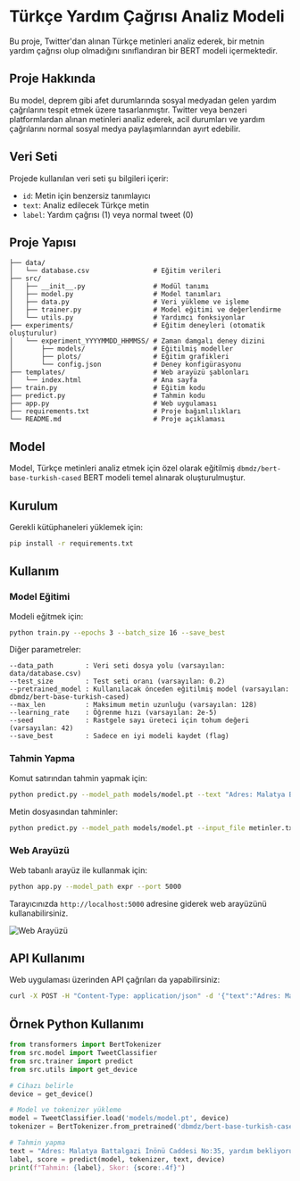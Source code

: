 # Türkçe Yardım Çağrısı Analiz Modeli

Bu proje, Twitter'dan alınan Türkçe metinleri analiz ederek, bir metnin yardım çağrısı olup olmadığını sınıflandıran bir BERT modeli içermektedir.

## Proje Hakkında

Bu model, deprem gibi afet durumlarında sosyal medyadan gelen yardım çağrılarını tespit etmek üzere tasarlanmıştır. Twitter veya benzeri platformlardan alınan metinleri analiz ederek, acil durumları ve yardım çağrılarını normal sosyal medya paylaşımlarından ayırt edebilir.

## Veri Seti

Projede kullanılan veri seti şu bilgileri içerir:
- `id`: Metin için benzersiz tanımlayıcı
- `text`: Analiz edilecek Türkçe metin
- `label`: Yardım çağrısı (1) veya normal tweet (0)

## Proje Yapısı

```
├── data/
│   └── database.csv                # Eğitim verileri
├── src/
│   ├── __init__.py                 # Modül tanımı
│   ├── model.py                    # Model tanımları
│   ├── data.py                     # Veri yükleme ve işleme
│   ├── trainer.py                  # Model eğitimi ve değerlendirme
│   └── utils.py                    # Yardımcı fonksiyonlar
├── experiments/                    # Eğitim deneyleri (otomatik oluşturulur)
│   └── experiment_YYYYMMDD_HHMMSS/ # Zaman damgalı deney dizini
│       ├── models/                 # Eğitilmiş modeller
│       ├── plots/                  # Eğitim grafikleri
│       └── config.json             # Deney konfigürasyonu
├── templates/                      # Web arayüzü şablonları
│   └── index.html                  # Ana sayfa
├── train.py                        # Eğitim kodu
├── predict.py                      # Tahmin kodu
├── app.py                          # Web uygulaması
├── requirements.txt                # Proje bağımlılıkları
└── README.md                       # Proje açıklaması
```

## Model

Model, Türkçe metinleri analiz etmek için özel olarak eğitilmiş `dbmdz/bert-base-turkish-cased` BERT modeli temel alınarak oluşturulmuştur.

## Kurulum

Gerekli kütüphaneleri yüklemek için:

```bash
pip install -r requirements.txt
```

## Kullanım

### Model Eğitimi

Modeli eğitmek için:

```bash
python train.py --epochs 3 --batch_size 16 --save_best
```

Diğer parametreler:

```
--data_path        : Veri seti dosya yolu (varsayılan: data/database.csv)
--test_size        : Test seti oranı (varsayılan: 0.2)
--pretrained_model : Kullanılacak önceden eğitilmiş model (varsayılan: dbmdz/bert-base-turkish-cased)
--max_len          : Maksimum metin uzunluğu (varsayılan: 128)
--learning_rate    : Öğrenme hızı (varsayılan: 2e-5)
--seed             : Rastgele sayı üreteci için tohum değeri (varsayılan: 42)
--save_best        : Sadece en iyi modeli kaydet (flag)
```

### Tahmin Yapma

Komut satırından tahmin yapmak için:

```bash
python predict.py --model_path models/model.pt --text "Adres: Malatya Battalgazi İnönü Caddesi No:35, yardım bekliyoruz, 3 gündür kimse gelmedi."
```

Metin dosyasından tahminler:

```bash
python predict.py --model_path models/model.pt --input_file metinler.txt --output_file sonuclar.json
```

### Web Arayüzü

Web tabanlı arayüz ile kullanmak için:

```bash
python app.py --model_path expr --port 5000
```

Tarayıcınızda `http://localhost:5000` adresine giderek web arayüzünü kullanabilirsiniz.

![Web Arayüzü](docs/web_interface.png)

## API Kullanımı

Web uygulaması üzerinden API çağrıları da yapabilirsiniz:

```bash
curl -X POST -H "Content-Type: application/json" -d '{"text":"Adres: Malatya Battalgazi İnönü Caddesi No:35, yardım bekliyoruz, 3 gündür kimse gelmedi."}' http://localhost:5000/predict
```

## Örnek Python Kullanımı

```python
from transformers import BertTokenizer
from src.model import TweetClassifier
from src.trainer import predict
from src.utils import get_device

# Cihazı belirle
device = get_device()

# Model ve tokenizer yükleme
model = TweetClassifier.load('models/model.pt', device)
tokenizer = BertTokenizer.from_pretrained('dbmdz/bert-base-turkish-cased')

# Tahmin yapma
text = "Adres: Malatya Battalgazi İnönü Caddesi No:35, yardım bekliyoruz, 3 gündür kimse gelmedi."
label, score = predict(model, tokenizer, text, device)
print(f"Tahmin: {label}, Skor: {score:.4f}")
``` 